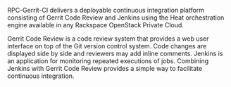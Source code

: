 RPC-Gerrit-CI delivers a deployable continuous integration platform consisting
of Gerrit Code Review and Jenkins using the Heat orchestration engine
available in any Rackspace OpenStack Private Cloud.

Gerrit Code Review is a code review system that provides a web user interface
on top of the Git version control system. Code changes are displayed side by
side and reviewers may add inline comments. Jenkins is an application for
monitoring repeated executions of jobs. Combining Jenkins with Gerrit Code
Review provides a simple way to facilitate continuous integration.

